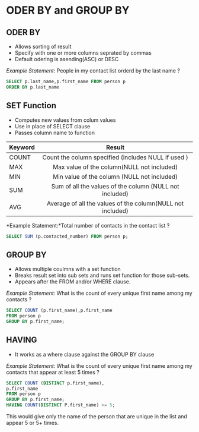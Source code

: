 # ODER BY and GROUP BY


## ODER BY
* Allows sorting of result 
* Specify with one or more columns seprated by commas
* Default odering is asending(ASC) or DESC

*Example Statement:* People in my contact list orderd by the last name ?

```SQL
SELECT p.last_name,p.first_name FROM person p 
ORDER BY p.last_name 
```

## SET Function 

* Computes new values from colum values 
* Use in place of SELECT clause
* Passes column name to function


| Keyword        | Result           | 
| ------------- |:-------------:|
| COUNT   | Count the column specified (includes NULL if used ) | 
| MAX   | Max value of the column(NULL not included) |  
| MIN | Min value of the column (NULL not included) | 
| SUM | Sum of all the values of the column (NULL not included) | 
|AVG|Average of all the values of the column(NULL not included) |

*Example Statement:*Total number of contacts in the contact list ?

```SQL
SELECT SUM (p.contacted_number) FROM person p;
```

## GROUP BY 

* Allows multiple coulmns with a set function
* Breaks result set into sub sets and runs set function for those sub-sets.
* Appears after the FROM and/or WHERE clause.

*Example Statement:* What is the count of every unique first name among my contacts ?

```SQL
SELECT COUNT (p.first_name),p.first_name 
FROM person p 
GROUP BY p.first_name;
```

## HAVING 

* It works as a where clause against the GROUP BY clause

*Example Statement:* What is the count of every unique first name among my contacts that appear at least 5 times ?

```SQL
SELECT COUNT (DISTINCT p.first_name),
p.first_name 
FROM person p 
GROUP BY p.first_name;
HAVING COUNT(DISTINCT P.first_name) >= 5;
```
This would give only the name of the person that are unique in the list and appear 5 or 5+ times.  